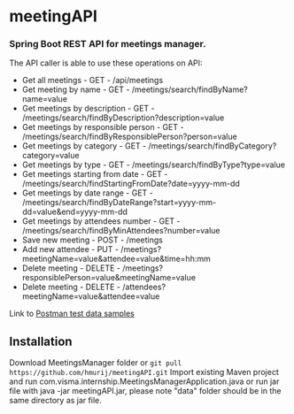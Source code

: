 # meetingAPI
### Spring Boot REST API for meetings manager.

The API caller is able to use these operations on API:

- Get all meetings           - GET   - /api/meetings
- Get meeting by name        - GET   - /meetings/search/findByName?name=value   
- Get meetings by description - GET   - /meetings/search/findByDescription?description=value
- Get meetings by responsible person - GET - /meetings/search/findByResponsiblePerson?person=value
- Get meetings by category - GET - /meetings/search/findByCategory?category=value
- Get meetings by type - GET - /meetings/search/findByType?type=value
- Get meetings starting from date - GET - /meetings/search/findStartingFromDate?date=yyyy-mm-dd
- Get meetings by date range - GET - /meetings/search/findByDateRange?start=yyyy-mm-dd=value&end=yyyy-mm-dd
- Get meetings by attendees number - GET - /meetings/search/findByMinAttendees?number=value
- Save new meeting - POST - /meetings
- Add new attendee - PUT - /meetings?meetingName=value&attendee=value&time=hh:mm
- Delete meeting - DELETE - /meetings?responsiblePerson=value&meetingName=value
- Delete meeting - DELETE - /attendees?meetingName=value&attendee=value

Link to [Postman test data samples](https://www.postman.com/avionics-physicist-21440496/workspace/rest-api/collection/18662089-a1f790cc-fe78-4f74-ba8c-60959fbee1ed)

## Installation

Download MeetingsManager folder or ```git pull https://github.com/hmurij/meetingAPI.git``` 
Import existing Maven project and run com.visma.internship.MeetingsManagerApplication.java or run jar file with java -jar meetingAPI.jar, please note "data" folder should be in the same directory as jar file.

